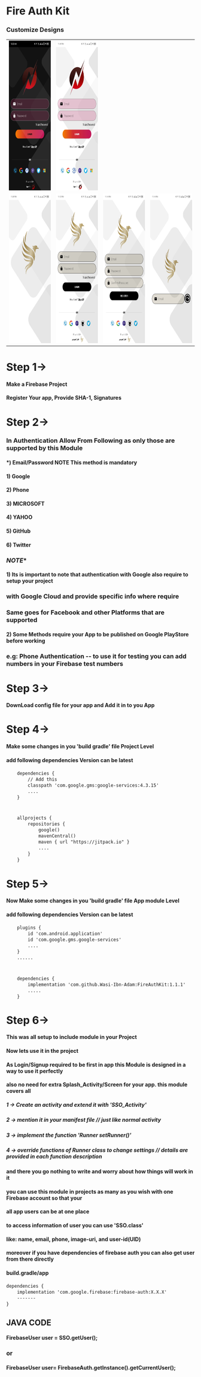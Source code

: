 # Fire Auth Kit

### Customize Designs

<table>
     <tr>
        <td>
          <img src="https://github.com/Wasi-Ibn-Adam/FireAuthKit/blob/b8294327230bafacc3bbea3dfc9e004e46176855/medias/img_%20(1).jpg" width="250" height="400" />
        </td>
        <td>
          <img src="https://github.com/Wasi-Ibn-Adam/FireAuthKit/blob/b8294327230bafacc3bbea3dfc9e004e46176855/medias/img_%20(3).jpg" width="250" height="400" />
        </td>   
     </tr>
     <tr>
        <td>
          <img src="https://github.com/Wasi-Ibn-Adam/FireAuthKit/blob/b8294327230bafacc3bbea3dfc9e004e46176855/medias/img_%20(7).jpg" width="250" height="400" />
        </td>
        <td>
          <img src="https://github.com/Wasi-Ibn-Adam/FireAuthKit/blob/b8294327230bafacc3bbea3dfc9e004e46176855/medias/img_%20(6).jpg" width="250" height="400" />
        </td>  
         <td>
          <img src="https://github.com/Wasi-Ibn-Adam/FireAuthKit/blob/b8294327230bafacc3bbea3dfc9e004e46176855/medias/img_%20(5).jpg" width="250" height="400" />
        </td>  
         <td>
          <img src="https://github.com/Wasi-Ibn-Adam/FireAuthKit/blob/b8294327230bafacc3bbea3dfc9e004e46176855/medias/img_%20(4).jpg" width="250" height="400" />
        </td>  
     </tr>
 </table>

# Step 1->
####    Make a Firebase Project
####    Register Your app, Provide SHA-1,  Signatures
# Step 2->
###    In Authentication Allow From Following as only those are supported by this Module
####        *) Email/Password    **NOTE** This method is mandatory 
####        1) Google           
####        2) Phone
####        3) MICROSOFT
####        4) YAHOO
####        5) GitHub
####        6) Twitter
###    *********NOTE**********
####           1) Its is important to note that authentication with Google also require to setup your project
###             with Google Cloud and provide specific info where require 
###            Same goes for Facebook and other Platforms that are supported
####           2) Some Methods require your App to be published on Google PlayStore before working 
###            e.g: Phone Authentication -- to use it for testing you can add numbers in your Firebase test numbers

# Step 3->
####    DownLoad config file for your app and Add it in to you App
# Step 4->
####    Make some changes in you 'build gradle' file Project Level
####    add following dependencies Version can be latest

        dependencies {
            // Add this
            classpath 'com.google.gms:google-services:4.3.15'
            ....
        }
#
        allprojects {
            repositories {
                google()
                mavenCentral()
                maven { url "https://jitpack.io" }
                ....
            }
        }

# Step 5->
####    Now Make some changes in you 'build gradle' file App module Level
####    add following dependencies Version can be latest

        plugins {
            id 'com.android.application'
            id 'com.google.gms.google-services'
            ....
        }
        ......
#
        dependencies {
            implementation 'com.github.Wasi-Ibn-Adam:FireAuthKit:1.1.1'
            .....
        }
# Step 6->
####    This was all setup to include module in your Project
####    Now lets use it in the project 
####        As Login/Signup required to be first in app this Module is designed in a way to use it perfectly
####        also no need for extra Splash_Activity/Screen for your app. this module covers all
    
#####   1 -> Create an activity and extend it with 'SSO_Activity'   
#####   2 -> mention it in your manifest file   // just like normal activity
#####   3 -> implement the function 'Runner setRunner()'
#####   4 -> override functions of Runner class to change settings // details are provided in each function description

####   and there you go nothing to write and worry about how things will work in it
####   you can use this module in projects as many as you wish with one Firebase account so that your 
####   all app users can be at one place 
####
####   to access information of user you can use 'SSO.class'
####   like: name, email, phone, image-uri, and user-id(UID)
####   moreover if you have dependencies of firebase auth you can also get user from there directly
####   build.gradle/app
    dependencies {
        implementation 'com.google.firebase:firebase-auth:X.X.X'
        -------
    }
## JAVA CODE
####      FirebaseUser user = SSO.getUser();
###               or
####      FirebaseUser user= FirebaseAuth.getInstance().getCurrentUser();

